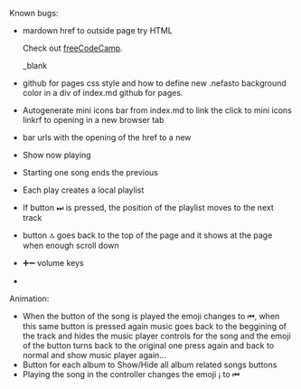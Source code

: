 Known bugs: 
- mardown href to outside page try HTML <p>Check out <a href="https://www.freecodecamp.org/">freeCodeCamp</a>.</p> _blank
- github for pages css style and how to define new .nefasto background color in a div of index.md github for pages.

- Autogenerate mini icons bar from index.md to link the click to mini icons linkrf to opening in a new browser tab
- bar urls with the opening of the href to a new 
- Show now playing
- Starting one song ends the previous
- Each play creates a local playlist 
- If button ⏭ is pressed, the position of the playlist moves to the next track
- button 🔝 goes back to the top of the page and it shows at the page when enough scroll down
- ➕➖ volume keys
- 

Animation:
- When the button of the song is played the emoji changes to ⏮, when this same button is pressed again music goes back to the beggining of the track 
and hides the music player controls for the song and the emoji of the button turns back to the original one press again and back to normal and show music player again...
- Button for each album to Show/Hide all album related songs buttons 
- Playing the song in the controller changes the emoji ¡ to ⏮
